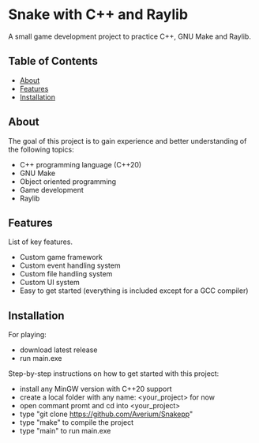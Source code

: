 # Snake with C++ and Raylib

A small game development project to practice C++, GNU Make and Raylib.

## Table of Contents
- [About](#about)
- [Features](#features)
- [Installation](#installation)

## About
The goal of this project is to gain experience and better understanding of the following topics:
- C++ programming language (C++20)
- GNU Make
- Object oriented programming
- Game development
- Raylib

## Features
List of key features.

- Custom game framework
- Custom event handling system
- Custom file handling system
- Custom UI system
- Easy to get started (everything is included except for a GCC compiler)

## Installation
For playing:
- download latest release
- run main.exe

Step-by-step instructions on how to get started with this project:

- install any MinGW version with C++20 support
- create a local folder with any name: <your_project> for now
- open commant promt and cd into <your_project>
- type "git clone https://github.com/Averium/Snakepp"
- type "make" to compile the project
- type "main" to run main.exe
